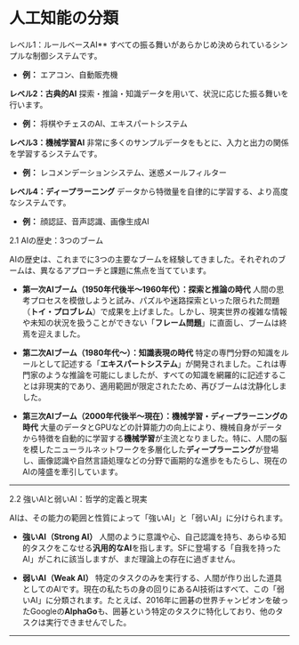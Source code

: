 # 人工知能の分類

レベル1：ルールベースAI** 
すべての振る舞いがあらかじめ決められているシンプルな制御システムです。

- **例：** エアコン、自動販売機
    
**レベル2：古典的AI** 
探索・推論・知識データを用いて、状況に応じた振る舞いを行います。

- **例：** 将棋やチェスのAI、エキスパートシステム
    

**レベル3：機械学習AI** 非常に多くのサンプルデータをもとに、入力と出力の関係を学習するシステムです。

- **例：** レコメンデーションシステム、迷惑メールフィルター
    

**レベル4：ディープラーニング** データから特徴量を自律的に学習する、より高度なシステムです。

- **例：** 顔認証、音声認識、画像生成AI


2.1 AIの歴史：3つのブーム

AIの歴史は、これまでに3つの主要なブームを経験してきました。それぞれのブームは、異なるアプローチと課題に焦点を当てています。

- **第一次AIブーム（1950年代後半〜1960年代）：探索と推論の時代** 人間の思考プロセスを模倣しようと試み、パズルや迷路探索といった限られた問題（**トイ・プロブレム**）で成果を上げました。しかし、現実世界の複雑な情報や未知の状況を扱うことができない「**フレーム問題**」に直面し、ブームは終焉を迎えました。
    
- **第二次AIブーム（1980年代〜）：知識表現の時代** 特定の専門分野の知識をルールとして記述する「**エキスパートシステム**」が開発されました。これは専門家のような推論を可能にしましたが、すべての知識を網羅的に記述することは非現実的であり、適用範囲が限定されたため、再びブームは沈静化しました。
    
- **第三次AIブーム（2000年代後半〜現在）：機械学習・ディープラーニングの時代** 大量のデータとGPUなどの計算能力の向上により、機械自身がデータから特徴を自動的に学習する**機械学習**が主流となりました。特に、人間の脳を模したニューラルネットワークを多層化した**ディープラーニング**が登場し、画像認識や自然言語処理などの分野で画期的な進歩をもたらし、現在のAIの隆盛を牽引しています。
    

---

2.2 強いAIと弱いAI：哲学的定義と現実

AIは、その能力の範囲と性質によって「強いAI」と「弱いAI」に分けられます。

- **強いAI（Strong AI）** 人間のように意識や心、自己認識を持ち、あらゆる知的タスクをこなせる**汎用的なAI**を指します。SFに登場する「自我を持ったAI」がこれに該当しますが、まだ理論上の存在に過ぎません。
    
- **弱いAI（Weak AI）** 特定のタスクのみを実行する、人間が作り出した道具としてのAIです。現在の私たちの身の回りにあるAI技術はすべて、この「弱いAI」に分類されます。たとえば、2016年に囲碁の世界チャンピオンを破ったGoogleの**AlphaGo**も、囲碁という特定のタスクに特化しており、他のタスクは実行できませんでした。
    

---

